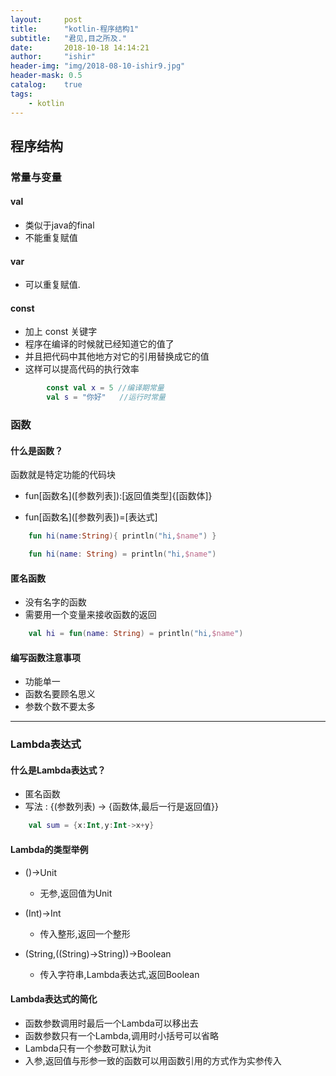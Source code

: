 ```yaml
---
layout:     post
title:      "kotlin-程序结构1"
subtitle:   "君见,目之所及."
date:       2018-10-18 14:14:21
author:     "ishir"
header-img: "img/2018-08-10-ishir9.jpg"
header-mask: 0.5
catalog:    true
tags:
    - kotlin
---
```

**<font size="5">  </font>**
<!--上标:º ¹ ² ³ ⁴⁵ ⁶ ⁷ ⁸ ⁹ ⁺ ⁻ ⁼ ⁽ ⁾ ⁿ ′ ½下标:₀ ₁ ₂ ₃ ₄ ₅ ₆ ₇ ₈ ₉ ₊ ₋ ₌ ₍ ₎
[<font size="2" color="#006666">包级函数</font>](#package)<p id = "package"></p>-->

## 程序结构

### 常量与变量

#### val 

- 类似于java的final
- 不能重复赋值

#### var

- 可以重复赋值.

#### const

* 加上 const 关键字 
* 程序在编译的时候就已经知道它的值了
* 并且把代码中其他地方对它的引用替换成它的值
* 这样可以提高代码的执行效率	
	
```kt
        const val x = 5 //编译期常量
        val s = "你好"   //运行时常量
```

### 函数

#### 什么是函数？

函数就是特定功能的代码块

- fun[函数名]\([参数列表]):[返回值类型]{[函数体]}

- fun[函数名]\([参数列表])=[表达式]

```kt
    fun hi(name:String){ println("hi,$name") }

    fun hi(name: String) = println("hi,$name")
```

#### 匿名函数

* 没有名字的函数
* 需要用一个变量来接收函数的返回

```kt
    val hi = fun(name: String) = println("hi,$name")
```


#### 编写函数注意事项

* 功能单一
* 函数名要顾名思义
* 参数个数不要太多

---

### Lambda表达式

#### 什么是Lambda表达式？

- 匿名函数
- 写法 : {(参数列表) -> {函数体,最后一行是返回值}}

```kt 
    val sum = {x:Int,y:Int->x+y}
```

#### Lambda的类型举例

- ()->Unit
	- 无参,返回值为Unit
	
- (Int)->Int
	- 传入整形,返回一个整形

- (String,((String)->String))->Boolean
	- 传入字符串,Lambda表达式,返回Boolean

#### Lambda表达式的简化

- 函数参数调用时最后一个Lambda可以移出去
- 函数参数只有一个Lambda,调用时小括号可以省略
- Lambda只有一个参数可默认为it
- 入参,返回值与形参一致的函数可以用函数引用的方式作为实参传入





